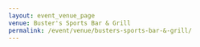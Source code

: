```yaml
---
layout: event_venue_page
venue: Buster's Sports Bar & Grill
permalink: /event/venue/busters-sports-bar-&-grill/
---
```


